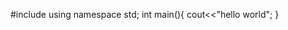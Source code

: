 #include<iostream>
using namespace std;
int main(){
cout<<"hello world";
}
<!-- this is my repo 
author deepesh -->
